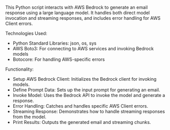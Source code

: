 This Python script interacts with AWS Bedrock to generate an email response using a large language model. It handles both direct model invocation and streaming responses, and includes error handling for AWS Client errors.

Technologies Used:
* Python Standard Libraries: json, os, sys
* AWS Boto3: For connecting to AWS services and invoking Bedrock models
* Botocore: For handling AWS-specific errors

Functionality:
* Setup AWS Bedrock Client: Initializes the Bedrock client for invoking models.
* Define Prompt Data: Sets up the input prompt for generating an email.
* Invoke Model: Uses the Bedrock API to invoke the model and generate a response.
* Error Handling: Catches and handles specific AWS Client errors.
* Streaming Response: Demonstrates how to handle streaming responses from the model.
* Print Results: Outputs the generated email and streaming chunks.

